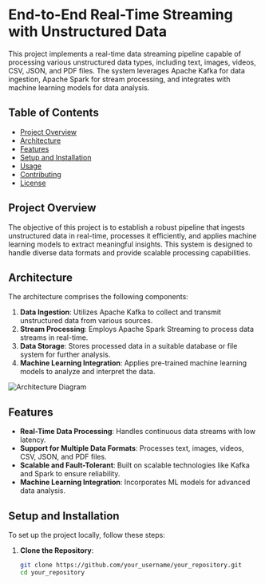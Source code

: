 # End-to-End Real-Time Streaming with Unstructured Data

This project implements a real-time data streaming pipeline capable of processing various unstructured data types, including text, images, videos, CSV, JSON, and PDF files. The system leverages Apache Kafka for data ingestion, Apache Spark for stream processing, and integrates with machine learning models for data analysis.

## Table of Contents

- [Project Overview](#project-overview)
- [Architecture](#architecture)
- [Features](#features)
- [Setup and Installation](#setup-and-installation)
- [Usage](#usage)
- [Contributing](#contributing)
- [License](#license)

## Project Overview

The objective of this project is to establish a robust pipeline that ingests unstructured data in real-time, processes it efficiently, and applies machine learning models to extract meaningful insights. This system is designed to handle diverse data formats and provide scalable processing capabilities.

## Architecture

The architecture comprises the following components:

1. **Data Ingestion**: Utilizes Apache Kafka to collect and transmit unstructured data from various sources.
2. **Stream Processing**: Employs Apache Spark Streaming to process data streams in real-time.
3. **Data Storage**: Stores processed data in a suitable database or file system for further analysis.
4. **Machine Learning Integration**: Applies pre-trained machine learning models to analyze and interpret the data.

![Architecture Diagram](path_to_architecture_diagram.png)

## Features

- **Real-Time Data Processing**: Handles continuous data streams with low latency.
- **Support for Multiple Data Formats**: Processes text, images, videos, CSV, JSON, and PDF files.
- **Scalable and Fault-Tolerant**: Built on scalable technologies like Kafka and Spark to ensure reliability.
- **Machine Learning Integration**: Incorporates ML models for advanced data analysis.

## Setup and Installation

To set up the project locally, follow these steps:

1. **Clone the Repository**:
   ```bash
   git clone https://github.com/your_username/your_repository.git
   cd your_repository
